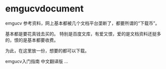 # emgucvdocument

emgucv 参考资料，网上基本都被几个文档平台垄断了，都要所谓的“下载币”。

基本都是要花真钱去买的。 特别是百度文库，有爱又恨，爱的是文档资料还挺多的，恨的是基本都要收费。 

为此，在这里放一份，想要的都可以下载。 


emgucv入门指南 中文翻译版
...


